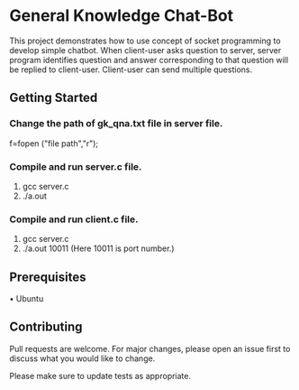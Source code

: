 # General Knowledge Chat-Bot
This project demonstrates how to use concept of socket programming to develop simple chatbot. When client-user asks question to server, server program identifies question and answer corresponding to that question will be replied to client-user. Client-user can send multiple questions.
## Getting Started
### Change the path of gk_qna.txt file in server file.
f=fopen ("file path","r");

### Compile and run server.c file.
1) gcc server.c
2)	./a.out
### Compile and run client.c file.
1) gcc server.c
2) ./a.out 10011 
(Here 10011 is port number.)
## Prerequisites
•	Ubuntu
## Contributing
Pull requests are welcome. For major changes, please open an issue first to discuss what you would like to change.

Please make sure to update tests as appropriate.
